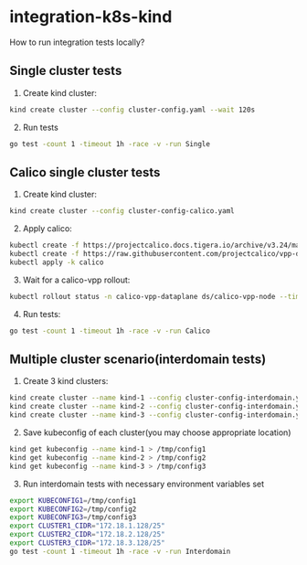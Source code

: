 # integration-k8s-kind

How to run integration tests locally?

## Single cluster tests

1. Create kind cluster:
```bash
kind create cluster --config cluster-config.yaml --wait 120s
```

2. Run tests
```bash
go test -count 1 -timeout 1h -race -v -run Single
```

## Calico single cluster tests

1. Create kind cluster:
```bash
kind create cluster --config cluster-config-calico.yaml
```

2. Apply calico:
```bash
kubectl create -f https://projectcalico.docs.tigera.io/archive/v3.24/manifests/tigera-operator.yaml
kubectl create -f https://raw.githubusercontent.com/projectcalico/vpp-dataplane/82c88a14e5e0e3cc5d7f70c52cdbc01c999d3a42/yaml/calico/installation-default.yaml
kubectl apply -k calico
```

3. Wait for a calico-vpp rollout:
```bash
kubectl rollout status -n calico-vpp-dataplane ds/calico-vpp-node --timeout=5m
```

4. Run tests:
```bash
go test -count 1 -timeout 1h -race -v -run Calico
```

## Multiple cluster scenario(interdomain tests)
1. Create 3 kind clusters:
```bash
kind create cluster --name kind-1 --config cluster-config-interdomain.yaml --wait 120s
kind create cluster --name kind-2 --config cluster-config-interdomain.yaml --wait 120s
kind create cluster --name kind-3 --config cluster-config-interdomain.yaml --wait 120s
```

2. Save kubeconfig of each cluster(you may choose appropriate location)
```bash
kind get kubeconfig --name kind-1 > /tmp/config1
kind get kubeconfig --name kind-2 > /tmp/config2
kind get kubeconfig --name kind-3 > /tmp/config3
```

3. Run interdomain tests with necessary environment variables set
```bash
export KUBECONFIG1=/tmp/config1
export KUBECONFIG2=/tmp/config2 
export KUBECONFIG3=/tmp/config3 
export CLUSTER1_CIDR="172.18.1.128/25" 
export CLUSTER2_CIDR="172.18.2.128/25"
export CLUSTER3_CIDR="172.18.3.128/25"
go test -count 1 -timeout 1h -race -v -run Interdomain
```
